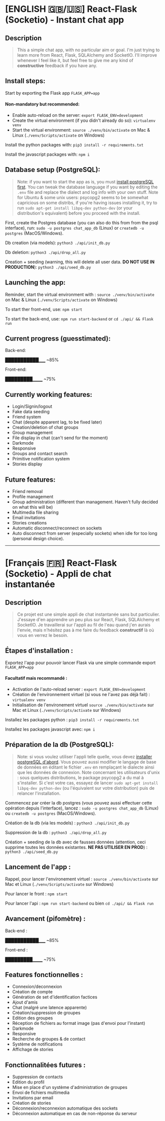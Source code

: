 # [ENGLISH :uk:/:us:] React-Flask (Socketio) - Instant chat app

## Description

> This a simple chat app, with no particular aim or goal. I'm just trying to learn more from React, Flask, SQLAlchemy and SocketIO. I'll improve whenever I feel like it, but feel free to give me any kind of **constructive** feedback if you have any.

## Install steps:

Start by exporting the Flask app `FLASK_APP=app`

#### Non-mandatory but recommended:
- Enable auto-reload on the server: `export FLASK_ENV=development`
- Create the virtual environment (if you didn't already do so): `virtualenv venv`
- Start the virtual environment: `source ./venv/bin/activate` on Mac & Linux (`./venv/Scripts/activate` on Windows)

Install the python packages with: `pip3 install -r requirements.txt`

Install the javascript packages with: `npm i`

## Database setup (PostgreSQL): 

> Note: if you want to start the app as is, you must [install postgreSQL first](https://www.postgresql.org/download/). You can tweak the database language if you want by editing the `.env` file and replace the dialect and log info with your own stuff.
> Note for Ubuntu & some unix users: psycopg2 seems to be somewhat capricious on some distribs, if you're having issues installing it, try to run `sudo apt-get install libpq-dev python-dev` (or your distribution's equivalent) before you proceed with the install.

First, create the Postgres database (you can also do this from from the psql interface), run: `sudo -u postgres chat_app_db` (Linux) or `createdb -u postgres` (MacOS/Windows).

Db creation (via models): `python3 ./api/init_db.py`

Db deletion: `python3 ./api/drop_all.py`

Creation + seeding (warning, this will delete all user data. **DO NOT USE IN PRODUCTION**): `python3 ./api/seed_db.py`

## Launching the app:

Reminder, start the virtual environment with : `source ./venv/bin/activate` on Mac & Linux (`./venv/Scripts/activate` on Windows)

To start ther front-end, use: `npm start`

To start the back-end, use: `npm run start-backend` or `cd ./api/ && Flask run`


## Current progress (guesstimated):

Back-end: 

███████████▁▁ ~85%

Front-end: 

█████████▁▁▁ ~75%

## Currently working features: 

- Login/Signin/logout
- Fake data seeding
- Friend system
- Chat (despite apparent lag, to be fixed later)
- Creation/deletion of chat groups
- Group management
- File display in chat (can't send for the moment)
- Darkmode
- Responsive
- Groups and contact search
- Primitive notification system
- Stories display


## Future features:

- Friend removal
- Profile management
- Group administration (different than management. Haven't fully decided on what this will be)
- Multimedia file sharing
- Email invitations
- Stories creations
- Automatic disconnect/reconnect on sockets
- Auto disconnect from server (especially sockets) when idle for too long (personal design choice).

---


# [Français :fr:] React-Flask (Socketio) - Appli de chat instantanée

## Description

> Ce projet est une simple appli de chat instantanée sans but particulier. J'essaye d'en apprendre un peu plus sur React, Flask, SQLAlchemy et SocketIO. Je travaillerai sur l'appli au fil de l'eau quand j'en aurais l'envie, mais n'hésitez pas à me faire du feedback **constructif** là où vous en verrez le besoin.

## Étapes d'installation :

Exportez l'app pour pouvoir lancer Flask via une simple commande export `FLASK_APP=app`

#### Facultatif mais recommandé :
- Activation de l'auto-reload server : `export FLASK_ENV=development`
- Création de l'environnement virtuel (si vous ne l'avez pas déjà fait) : `virtualenv venv`
- Initialisation de l'environement virtuel `source ./venv/bin/activate` sur Mac et Linux (`./venv/Scripts/activate` sur Windows)

Installez les packages python : `pip3 install -r requirements.txt`


Installez les packages javascript avec: `npm i`

## Préparation de la db (PostgreSQL): 

> Note: si vous voulez utiliser l'appli telle quelle, vous devez [installer postgreSQL d'abord](https://www.postgresql.org/download/). Vous pouvez aussi modifier le langage de base de données en éditant le fichier `.env` en remplaçant le dialecte ainsi que les données de connexion.
> Note concernant les utilisateurs d'unix : sous quelques distributions, le package psycopg2 a du mal à s'installer. Si c'est votre cas, essayez de lancer `sudo apt-get install libpq-dev python-dev` (ou l'équivalent sur votre distribution) puis de relancer l'installation.

Commencez par créer la db postgres (vous pouvez aussi effectuer cette opération depuis l'interface), lancez : `sudo -u postgres chat_app_db` (Linux) ou `createdb -u postgres` (MacOS/Windows).

Création de la db (via les models) : `python3 ./api/init_db.py`

Suppression de la db : `python3 ./api/drop_all.py`

Création + seeding de la db avec de fausses données (attention, ceci supprime toutes les données existantes. **NE PAS UTILISER EN PROD**) : `python3 ./api/seed_db.py`

## Lancement de l'app :

Rappel, pour lancer l'environement virtuel : `source ./venv/bin/activate` sur Mac et Linux (`./venv/Scripts/activate` sur Windows)

Pour lancer le front : `npm start`

Pour lancer l'api : `npm run start-backend` ou bien `cd ./api/ && Flask run`


## Avancement (pifomètre) :

Back-end : 

███████████▁▁ ~85%

Front-end : 

█████████▁▁▁ ~75%

## Features fonctionnelles : 

- Connexion/deconnexion
- Création de compte
- Génération de set d'identification factices
- Ajout d'amis
- Chat (malgré une latence apparente)
- Création/suppression de groupes
- Edition des groupes
- Réception de fichiers au format image (pas d'envoi pour l'instant)
- Darkmode
- Responsive
- Recherche de groupes & de contact
- Système de notifications
- Affichage de stories


## Fonctionnalitées futures :

- Suppression de contacts
- Edition du profil
- Mise en place d'un système d'administration de groupes
- Envoi de fichiers multimedia
- Invitations par email
- Création de stories
- Déconnexion/reconnexion automatique des sockets
- Déconnexion automatique en cas de non-réponse du serveur

